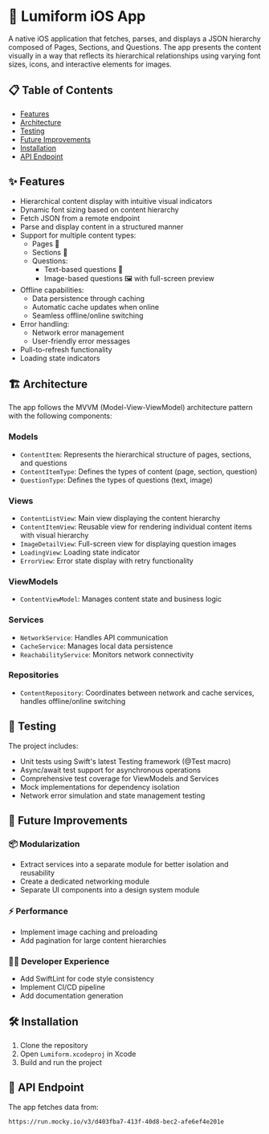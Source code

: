 # 📱 Lumiform iOS App

A native iOS application that fetches, parses, and displays a JSON hierarchy composed of Pages, Sections, and Questions. The app presents the content visually in a way that reflects its hierarchical relationships using varying font sizes, icons, and interactive elements for images.

## 📋 Table of Contents
- [Features](#features)
- [Architecture](#architecture)
- [Testing](#testing)
- [Future Improvements](#future-improvements)
- [Installation](#installation)
- [API Endpoint](#api-endpoint)

## ✨ Features

- Hierarchical content display with intuitive visual indicators
- Dynamic font sizing based on content hierarchy
- Fetch JSON from a remote endpoint
- Parse and display content in a structured manner
- Support for multiple content types:
  - Pages 📄
  - Sections 📁
  - Questions:
    - Text-based questions 📝
    - Image-based questions 🖼️ with full-screen preview
- Offline capabilities:
  - Data persistence through caching
  - Automatic cache updates when online
  - Seamless offline/online switching
- Error handling:
  - Network error management
  - User-friendly error messages
- Pull-to-refresh functionality
- Loading state indicators

## 🏗️ Architecture

The app follows the MVVM (Model-View-ViewModel) architecture pattern with the following components:

### Models
- `ContentItem`: Represents the hierarchical structure of pages, sections, and questions
- `ContentItemType`: Defines the types of content (page, section, question)
- `QuestionType`: Defines the types of questions (text, image)

### Views
- `ContentListView`: Main view displaying the content hierarchy
- `ContentItemView`: Reusable view for rendering individual content items with visual hierarchy
- `ImageDetailView`: Full-screen view for displaying question images
- `LoadingView`: Loading state indicator
- `ErrorView`: Error state display with retry functionality

### ViewModels
- `ContentViewModel`: Manages content state and business logic

### Services
- `NetworkService`: Handles API communication
- `CacheService`: Manages local data persistence
- `ReachabilityService`: Monitors network connectivity

### Repositories
- `ContentRepository`: Coordinates between network and cache services, handles offline/online switching

## 🧪 Testing

The project includes:
- Unit tests using Swift's latest Testing framework (@Test macro)
- Async/await test support for asynchronous operations
- Comprehensive test coverage for ViewModels and Services
- Mock implementations for dependency isolation
- Network error simulation and state management testing

## 🚀 Future Improvements

### 📦 Modularization
- Extract services into a separate module for better isolation and reusability
- Create a dedicated networking module
- Separate UI components into a design system module

### ⚡️ Performance
- Implement image caching and preloading
- Add pagination for large content hierarchies

### 👩‍💻 Developer Experience
- Add SwiftLint for code style consistency
- Implement CI/CD pipeline
- Add documentation generation

## 🛠️ Installation

1. Clone the repository
2. Open `Lumiform.xcodeproj` in Xcode
3. Build and run the project

## 🔌 API Endpoint

The app fetches data from:
```
https://run.mocky.io/v3/d403fba7-413f-40d8-bec2-afe6ef4e201e
```
